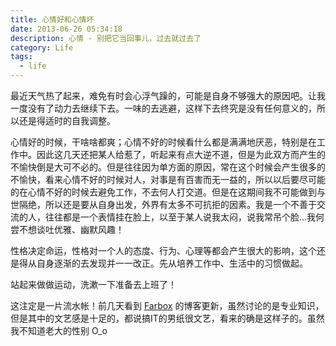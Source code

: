 ```yaml
---
title: 心情好和心情坏
date: 2013-06-26 05:34:18
description: 心情 - 别把它当回事儿，过去就过去了
category: Life
tags: 
  - life
---
```


最近天气热了起来，难免有时会心浮气躁的，可能是自身不够强大的原因吧。让我一度没有了动力去继续下去。一味的去逃避，这样下去终究是没有任何意义的，所以还是得适时的自我调整。

心情好的时候，干啥啥都爽；心情不好的时候看什么都是满满地厌恶，特别是在工作中。因此这几天还把某人给惹了，听起来有点大逆不道，但是为此双方而产生的不愉快倒是大可不必的。但是往往因为单方面的原因，常在这个时候会产生很多的不愉快，看来心情不好的时候对人，对事是有百害而无一益的，所以以后要尽可能的在心情不好的时候去避免工作，不去何人打交道。但是在这期间我不可能做到与世隔绝，所以还是要从自身出发，外界有太多不可抗拒的因素。我是一个不善于交流的人，往往都是一个表情挂在脸上，以至于某人说我太闷，说我常吊个脸…我何尝不想谈吐优雅、幽默风趣！

性格决定命运，性格对一个人的态度、行为、心理等都会产生很大的影响，这个还是得从自身逐渐的去发现并一一改正。先从培养工作中、生活中的习惯做起。

站起来做做运动，洗漱一下准备去上班了！

这注定是一片流水帐！前几天看到 [Farbox](http://blog.farbox.com/ "Farbox的博客") 的博客更新，虽然讨论的是专业知识，但是其中的文艺感是十足的，都说搞IT的男纸很文艺，看来的确是这样子的。虽然我不知道老大的性别 O_o